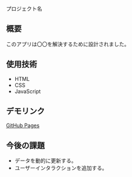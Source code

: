  プロジェクト名
## 概要
このアプリは〇〇を解決するために設計されました。

## 使用技術
- HTML
- CSS
- JavaScript

## デモリンク
[GitHub Pages](https://nanasi-coder.github.io/nanasicoder/!DOCTYPE%20.html)

## 今後の課題
- データを動的に更新する。
- ユーザーインタラクションを追加する。



